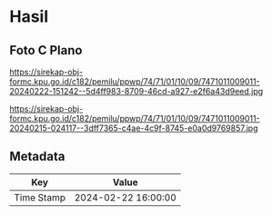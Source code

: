 # Hasil

## Foto C Plano

https://sirekap-obj-formc.kpu.go.id/c182/pemilu/ppwp/74/71/01/10/09/7471011009011-20240222-151242--5d4ff983-8709-46cd-a927-e2f6a43d9eed.jpg

https://sirekap-obj-formc.kpu.go.id/c182/pemilu/ppwp/74/71/01/10/09/7471011009011-20240215-024117--3dff7365-c4ae-4c9f-8745-e0a0d9769857.jpg


## Metadata

| Key        | Value               |
| ---------- | ------------------- |
| Time Stamp | 2024-02-22 16:00:00 |



